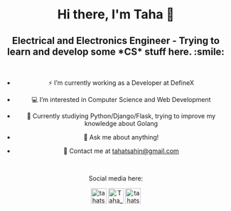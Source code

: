 <h1 align="center"> Hi there, I'm Taha 👋 </h1>

<h2 align="center"> Electrical and Electronics Engineer - Trying to learn and develop some *CS* stuff here. :smile:</h2> 


<br />

<center> 

* ⚡ I’m currently working as a Developer at DefineX
	
* 💻 I’m interested in Computer Science and Web Development
	
* 📙 Currently studiying Python/Django/Flask, trying to improve my knowledge about Golang
	
* 💬 Ask me about anything!

* 📧 Contact me at [tahatsahin@gmail.com](mailto:tahatsahin@gmail.com)
	
</center> 

<br />

<p align="center"> Social media here: </p>

<p align="center">
<a href="https://www.linkedin.com/in/taha-turgut-sahin
" target="_blank"><img align="center" src="https://cdn.jsdelivr.net/npm/simple-icons@v3/icons/linkedin.svg" alt="tahatsahin" width="35px" /></a>
<a href="https://twitter.com/Taha_Turgut" target="_tab"><img align="center" src="https://cdn.jsdelivr.net/npm/simple-icons@v3/icons/twitter.svg" alt="Taha_Turgut" width="35px" /></a>
<a href="https://instagram.com/tahatsahin" target="_tab"><img align="center" src="https://cdn.jsdelivr.net/npm/simple-icons@v3/icons/instagram.svg" alt="tahatsahin" width="35px" /></a>
</p>

<br />
